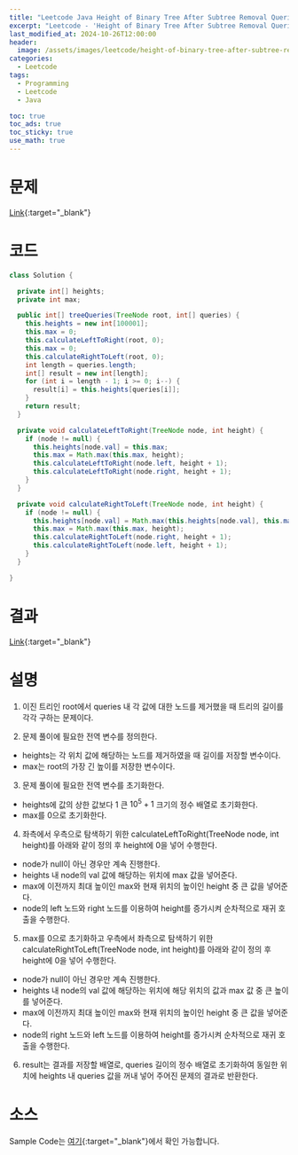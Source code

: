 ```yaml
---
title: "Leetcode Java Height of Binary Tree After Subtree Removal Queries"
excerpt: "Leetcode - 'Height of Binary Tree After Subtree Removal Queries' 문제 Java 풀이"
last_modified_at: 2024-10-26T12:00:00
header:
  image: /assets/images/leetcode/height-of-binary-tree-after-subtree-removal-queries.png
categories:
  - Leetcode
tags:
  - Programming
  - Leetcode
  - Java

toc: true
toc_ads: true
toc_sticky: true
use_math: true
---
```

# 문제
[Link](https://leetcode.com/problems/height-of-binary-tree-after-subtree-removal-queries/){:target="_blank"}

# 코드
```java
class Solution {

  private int[] heights;
  private int max;

  public int[] treeQueries(TreeNode root, int[] queries) {
    this.heights = new int[100001];
    this.max = 0;
    this.calculateLeftToRight(root, 0);
    this.max = 0;
    this.calculateRightToLeft(root, 0);
    int length = queries.length;
    int[] result = new int[length];
    for (int i = length - 1; i >= 0; i--) {
      result[i] = this.heights[queries[i]];
    }
    return result;
  }

  private void calculateLeftToRight(TreeNode node, int height) {
    if (node != null) {
      this.heights[node.val] = this.max;
      this.max = Math.max(this.max, height);
      this.calculateLeftToRight(node.left, height + 1);
      this.calculateLeftToRight(node.right, height + 1);
    }
  }

  private void calculateRightToLeft(TreeNode node, int height) {
    if (node != null) {
      this.heights[node.val] = Math.max(this.heights[node.val], this.max);
      this.max = Math.max(this.max, height);
      this.calculateRightToLeft(node.right, height + 1);
      this.calculateRightToLeft(node.left, height + 1);
    }
  }

}
```

# 결과
[Link](https://leetcode.com/problems/height-of-binary-tree-after-subtree-removal-queries/submissions/1433855345/){:target="_blank"}

# 설명
1. 이진 트리인 root에서 queries 내 각 값에 대한 노드를 제거했을 때 트리의 길이를 각각 구하는 문제이다.

2. 문제 풀이에 필요한 전역 변수를 정의한다.
- heights는 각 위치 값에 해당하는 노드를 제거하였을 때 길이를 저장할 변수이다.
- max는 root의 가장 긴 높이를 저장한 변수이다.

3. 문제 풀이에 필요한 전역 변수를 초기화한다.
- heights에 값의 상한 값보다 1 큰 $10^5 + 1$ 크기의 정수 배열로 초기화한다.
- max를 0으로 초기화한다.

4. 좌측에서 우측으로 탐색하기 위한 calculateLeftToRight(TreeNode node, int height)를 아래와 같이 정의 후 height에 0을 넣어 수행한다.
- node가 null이 아닌 경우만 계속 진행한다.
- heights 내 node의 val 값에 해당하는 위치에 max 값을 넣어준다.
- max에 이전까지 최대 높이인 max와 현재 위치의 높이인 height 중 큰 값을 넣어준다.
- node의 left 노드와 right 노드를 이용하여 height를 증가시켜 순차적으로 재귀 호출을 수행한다.

5. max를 0으로 초기화하고 우측에서 좌측으로 탐색하기 위한 calculateRightToLeft(TreeNode node, int height)를 아래와 같이 정의 후 height에 0을 넣어 수행한다.
- node가 null이 아닌 경우만 계속 진행한다.
- heights 내 node의 val 값에 해당하는 위치에 해당 위치의 값과 max 값 중 큰 높이를 넣어준다.
- max에 이전까지 최대 높이인 max와 현재 위치의 높이인 height 중 큰 값을 넣어준다.
- node의 right 노드와 left 노드를 이용하여 height를 증가시켜 순차적으로 재귀 호출을 수행한다.

6. result는 결과를 저장할 배열로, queries 길이의 정수 배열로 초기화하여 동일한 위치에 heights 내 queries 값을 꺼내 넣어 주어진 문제의 결과로 반환한다.

# 소스
Sample Code는 [여기](https://github.com/GracefulSoul/leetcode/blob/master/src/main/java/gracefulsoul/problems/HeightOfBinaryTreeAfterSubtreeRemovalQueries.java){:target="_blank"}에서 확인 가능합니다.